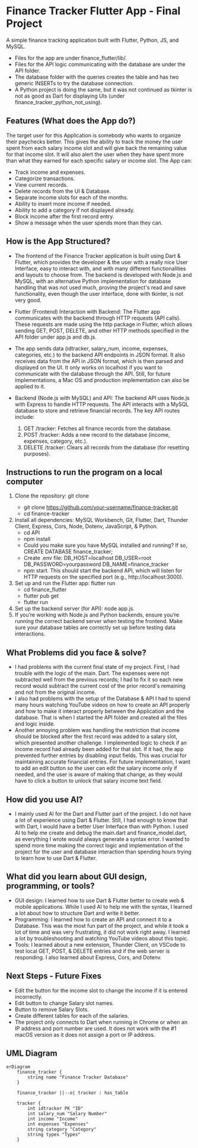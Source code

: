 # Finance Tracker Flutter App - Final Project

A simple finance tracking application built with Flutter, Python, JS, and MySQL.
- Files for the app are under finance_flutter/lib/.
- Files for the API logic communicating with the database are under the API folder.
- The database folder with the queries creates the table and has two generic INSERTs to try the database connection.
- A Python project is doing the same, but it was not continued as tkinter is not as good as Dart for displaying UIs (under finance_tracker_python_not_using).

## Features (What does the App do?)
The target user for this Application is somebody who wants to organize their paychecks better. This gives the ability to track the money the user spent from each salary income slot and will give back the remaining value for that income slot. It will also alert the user when they have spent more than what they earned for each specific salary or income slot. The App can: 
- Track income and expenses.
- Categorize transactions.
- View current records.
- Delete records from the UI & Database.
- Separate income slots for each of the months.
- Ability to insert more income if needed.
- Ability to add a category if not displayed already.
- Block income after the first record entry.
- Show a message when the user spends more than they can.
  
## How is the App Structured?
- The frontend of the Finance Tracker application is built using Dart & Flutter, which provides the developer & the user with a really nice User Interface, easy to interact with, and with many different functionalities and layouts to choose from. The backend is developed with Node.js and MySQL, with an alternative Python implementation for database handling that was not used much, proving the project's read and save functionality, even though the user interface, done with tkinter, is not very good.

- Flutter (Frontend) Interaction with Backend: The Flutter app communicates with the backend through HTTP requests (API calls). These requests are made using the http package in Flutter, which allows sending GET, POST, DELETE, and other HTTP methods specified in the API folder under app.js and db.js.

- The app sends data (idtracker, salary_num, income, expenses, categories, etc.) to the backend API endpoints in JSON format. It also receives data from the API in JSON format, which is then parsed and displayed on the UI. It only works on localhost if you want to communicate with the database through the API. Still, for future implementations, a Mac OS and production implementation can also be applied to it.

- Backend (Node.js with MySQL) and API: The backend API uses Node.js with Express to handle HTTP requests. The API interacts with a MySQL database to store and retrieve financial records. The key API routes include:
  1. GET /tracker: Fetches all finance records from the database.
  2. POST /tracker: Adds a new record to the database (income, expenses, category, etc.).
  3. DELETE /tracker: Clears all records from the database (for resetting purposes).
 
## Instructions to run the program on a local computer
1. Clone the repository: git clone <repo-link>
    - git clone https://github.com/your-username/finance-tracker.git
    - cd finance-tracker
2. Install all dependencies: MySQL Workbench, Git, Flutter, Dart, Thunder Client, Express, Cors, Node, Dotenv, JavaScript, & Python.
    - cd API
    - npm install
    - Could you make sure you have MySQL installed and running? If so, CREATE DATABASE finance_tracker;
    - Create .env file: DB_HOST=localhost
                        DB_USER=root
                        DB_PASSWORD=yourpassword
                        DB_NAME=finance_tracker
    - npm start. This should start the backend API, which will listen for HTTP requests on the specified port (e.g., http://localhost:3000).
3. Set up and run the Flutter app: flutter run
    - cd finance_flutter
    - flutter pub get
    - flutter run
4. Set up the backend server (for API): node app.js.
5. If you’re working with Node.js and Python backends, ensure you’re running the correct backend server when testing the frontend. Make sure your database tables are correctly set up before testing data interactions.

## What Problems did you face & solve?
- I had problems with the current final state of my project. First, I had trouble with the logic of the main. Dart. The expenses were not subtracted well from the previous records; I had to fix it so each new record would subtract the current cost of the prior record's remaining and not from the original income.
- I also had problems with the setup of the Database & API I had to spend many hours watching YouTube videos on how to create an API properly and how to make it interact properly between the Application and the database. That is when I started the API folder and created all the files and logic inside.
- Another annoying problem was handling the restriction that income should be blocked after the first record was added to a salary slot, which presented another challenge. I implemented logic to check if an income record had already been added for that slot. If it had, the app prevented further entries by disabling input fields. This was crucial for maintaining accurate financial entries. For future implementation, I want to add an edit button so the user can edit the salary income only if needed, and the user is aware of making that change, as they would have to click a button to unlock that salary income text field.

## How did you use AI? 
- I mainly used AI for the Dart and Flutter part of the project. I do not have a lot of experience using Dart & Flutter. Still, I had enough to know that with Dart, I would have a better User Interface than with Python. I used AI to help me create and debug the main.dart and finance_model.dart, as everything I wrote would always generate a syntax error. I wanted to spend more time making the correct logic and implementation of the project for the user and database interaction than spending hours trying to learn how to use Dart & Flutter.

## What did you learn about GUI design, programming, or tools?
- GUI design: I learned how to use Dart & Flutter better to create web & mobile applications. While I used AI to help me with the syntax, I learned a lot about how to structure Dart and write it better.
- Programming: I learned how to create an API and connect it to a Database. This was the most fun part of the project, and while it took a lot of time and was very frustrating, it did not work right away. I learned a lot by troubleshooting and watching YouTube videos about this topic.
- Tools: I learned about a new extension, Thunder Client, on VSCode to test local GET, POST, & DELETE entries and if the web server is responding. I also learned about Express, Cors, and Dotenv.
  
## Next Steps - Future Fixes
- Edit the button for the income slot to change the income if it is entered incorrectly.
- Edit button to change Salary slot names.
- Button to remove Salary Slots.
- Create different tables for each of the salaries.
- The project only connects to Dart when running in Chrome or when an IP address and port number are used. It does not work with the #1 macOS version as it does not assign a port or IP address.

## UML Diagram

```mermaid
erDiagram
    finance_tracker {
        string name "Finance Tracker Database"
    }

    finance_tracker ||--o| tracker : has_table

    tracker {
        int idtracker PK "ID"
        int salary_num "Salary Number"
        int income "Income"
        int expenses "Expenses"
        string category "Category"
        string types "Types"
    }

```
